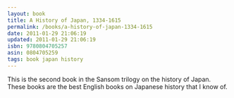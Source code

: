 ```yaml
---
layout: book
title: A History of Japan, 1334-1615
permalink: /books/a-history-of-japan-1334-1615
date: 2011-01-29 21:06:19
updated: 2011-01-29 21:06:19
isbn: 9780804705257
asin: 0804705259
tags: book japan history
---
```

This is the second book in the Sansom trilogy on the history of Japan. These
books are the best English books on Japanese history that I know of.
